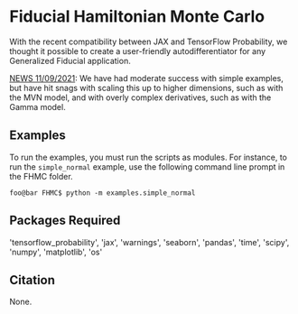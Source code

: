 # **Fiducial Hamiltonian Monte Carlo** 
With the recent compatibility between JAX and TensorFlow Probability, we thought it possible to create a user-friendly autodifferentiator for any Generalized Fiducial application.  

<ins>NEWS 11/09/2021</ins>: We have had moderate success with simple examples, but have hit snags with scaling this up to higher dimensions, such as with the MVN model, and with overly complex derivatives, such as with the Gamma model.


## Examples

To run the examples, you must run the scripts as modules.  For instance, to run the `simple_normal` example, use the following command line prompt in the FHMC folder.

```console
foo@bar FHMC$ python -m examples.simple_normal
```

## Packages Required

'tensorflow_probability', 'jax', 'warnings', 'seaborn', 'pandas', 'time', 'scipy', 'numpy', 'matplotlib', 'os'

## Citation

None.


